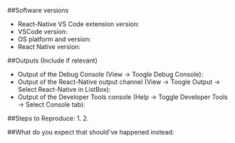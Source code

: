 ##Software versions
- React-Native VS Code extension version: 
- VSCode version: 
- OS platform and version: 
- React Native version: 

##Outputs (Include if relevant)
- Output of the Debug Console (View -> Toogle Debug Console): 
- Output of the React-Native output channel (View -> Toogle Output -> Select React-Native in ListBox): 
- Output of the Developer Tools console (Help -> Toggle Developer Tools -> Select Console tab): 

##Steps to Reproduce:
1. 
2. 

##What do you expect that should've happened instead:
